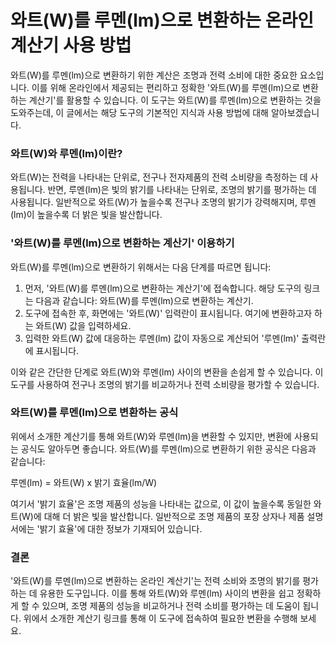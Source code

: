 와트(W)를 루멘(lm)으로 변환하는 온라인 계산기 사용 방법
==================================

와트(W)를 루멘(lm)으로 변환하기 위한 계산은 조명과 전력 소비에 대한 중요한 요소입니다. 이를 위해 온라인에서 제공되는 편리하고 정확한 '와트(W)를 루멘(lm)으로 변환하는 계산기'를 활용할 수 있습니다. 이 도구는 와트(W)를 루멘(lm)으로 변환하는 것을 도와주는데, 이 글에서는 해당 도구의 기본적인 지식과 사용 방법에 대해 알아보겠습니다.

### 와트(W)와 루멘(lm)이란?

와트(W)는 전력을 나타내는 단위로, 전구나 전자제품의 전력 소비량을 측정하는 데 사용됩니다. 반면, 루멘(lm)은 빛의 밝기를 나타내는 단위로, 조명의 밝기를 평가하는 데 사용됩니다. 일반적으로 와트(W)가 높을수록 전구나 조명의 밝기가 강력해지며, 루멘(lm)이 높을수록 더 밝은 빛을 발산합니다.

### '와트(W)를 루멘(lm)으로 변환하는 계산기' 이용하기

와트(W)를 루멘(lm)으로 변환하기 위해서는 다음 단계를 따르면 됩니다:

1. 먼저, '와트(W)를 루멘(lm)으로 변환하는 계산기'에 접속합니다. 해당 도구의 링크는 다음과 같습니다: 와트(W)를 루멘(lm)으로 변환하는 계산기.
2. 도구에 접속한 후, 화면에는 '와트(W)' 입력란이 표시됩니다. 여기에 변환하고자 하는 와트(W) 값을 입력하세요.
3. 입력한 와트(W) 값에 대응하는 루멘(lm) 값이 자동으로 계산되어 '루멘(lm)' 출력란에 표시됩니다.

이와 같은 간단한 단계로 와트(W)와 루멘(lm) 사이의 변환을 손쉽게 할 수 있습니다. 이 도구를 사용하여 전구나 조명의 밝기를 비교하거나 전력 소비량을 평가할 수 있습니다.

### 와트(W)를 루멘(lm)으로 변환하는 공식

위에서 소개한 계산기를 통해 와트(W)와 루멘(lm)을 변환할 수 있지만, 변환에 사용되는 공식도 알아두면 좋습니다. 와트(W)를 루멘(lm)으로 변환하기 위한 공식은 다음과 같습니다:

루멘(lm) = 와트(W) x 밝기 효율(lm/W)

여기서 '밝기 효율'은 조명 제품의 성능을 나타내는 값으로, 이 값이 높을수록 동일한 와트(W)에 대해 더 밝은 빛을 발산합니다. 일반적으로 조명 제품의 포장 상자나 제품 설명서에는 '밝기 효율'에 대한 정보가 기재되어 있습니다.

### 결론

'와트(W)를 루멘(lm)으로 변환하는 온라인 계산기'는 전력 소비와 조명의 밝기를 평가하는 데 유용한 도구입니다. 이를 통해 와트(W)와 루멘(lm) 사이의 변환을 쉽고 정확하게 할 수 있으며, 조명 제품의 성능을 비교하거나 전력 소비를 평가하는 데 도움이 됩니다. 위에서 소개한 계산기 링크를 통해 이 도구에 접속하여 필요한 변환을 수행해 보세요.